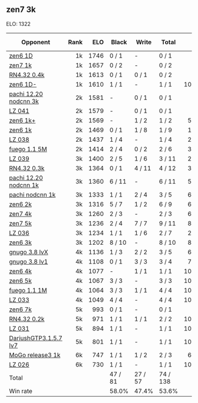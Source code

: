 ## zen7 3k ##

ELO: 1322

Opponent | Rank | ELO | Black | Write | Total | Win rate
---------|-----:|----:|-------|-------|-------|-------:
[zen6 1D](zen6%201D.md) | 1k | 1746 | 0 / 1 | - | 0 / 1 | 0.0%
[zen7 1k](zen7%201k.md) | 1k | 1657 | 0 / 2 | - | 0 / 2 | 0.0%
[RN4.32 0.4k](RN4.32%200.4k.md) | 1k | 1613 | 0 / 1 | 0 / 1 | 0 / 2 | 0.0%
[zen6 1D-](zen6%201D-.md) | 1k | 1610 | 1 / 1 | - | 1 / 1 | 100.0%
[pachi 12.20 nodcnn 3k](pachi%2012.20%20nodcnn%203k.md) | 2k | 1581 | - | 0 / 1 | 0 / 1 | 0.0%
[LZ 041](LZ%20041.md) | 2k | 1579 | - | 0 / 1 | 0 / 1 | 0.0%
[zen6 1k+](zen6%201k+.md) | 2k | 1569 | - | 1 / 2 | 1 / 2 | 50.0%
[zen6 1k](zen6%201k.md) | 2k | 1469 | 0 / 1 | 1 / 8 | 1 / 9 | 11.1%
[LZ 038](LZ%20038.md) | 2k | 1437 | 1 / 4 | - | 1 / 4 | 25.0%
[fuego 1.1 5M](fuego%201.1%205M.md) | 2k | 1414 | 2 / 4 | 0 / 2 | 2 / 6 | 33.3%
[LZ 039](LZ%20039.md) | 3k | 1400 | 2 / 5 | 1 / 6 | 3 / 11 | 27.3%
[RN4.32 0.3k](RN4.32%200.3k.md) | 3k | 1364 | 0 / 1 | 4 / 11 | 4 / 12 | 33.3%
[pachi 12.20 nodcnn 1k](pachi%2012.20%20nodcnn%201k.md) | 3k | 1360 | 6 / 11 | - | 6 / 11 | 54.5%
[pachi nodcnn 1k](pachi%20nodcnn%201k.md) | 3k | 1333 | 1 / 1 | 2 / 4 | 3 / 5 | 60.0%
[zen6 2k](zen6%202k.md) | 3k | 1316 | 5 / 7 | 1 / 2 | 6 / 9 | 66.7%
[zen7 4k](zen7%204k.md) | 3k | 1260 | 2 / 3 | - | 2 / 3 | 66.7%
[zen7 5k](zen7%205k.md) | 3k | 1236 | 2 / 4 | 7 / 7 | 9 / 11 | 81.8%
[LZ 036](LZ%20036.md) | 3k | 1234 | 1 / 1 | 1 / 6 | 2 / 7 | 28.6%
[zen6 3k](zen6%203k.md) | 3k | 1202 | 8 / 10 | - | 8 / 10 | 80.0%
[gnugo 3.8 lvX](gnugo%203.8%20lvX.md) | 4k | 1136 | 1 / 3 | 2 / 2 | 3 / 5 | 60.0%
[gnugo 3.8 lv1](gnugo%203.8%20lv1.md) | 4k | 1108 | 0 / 1 | 3 / 3 | 3 / 4 | 75.0%
[zen6 4k](zen6%204k.md) | 4k | 1077 | - | 1 / 1 | 1 / 1 | 100.0%
[zen6 5k](zen6%205k.md) | 4k | 1067 | 3 / 3 | - | 3 / 3 | 100.0%
[fuego 1.1 1M](fuego%201.1%201M.md) | 4k | 1064 | 3 / 3 | 1 / 1 | 4 / 4 | 100.0%
[LZ 033](LZ%20033.md) | 4k | 1049 | 4 / 4 | - | 4 / 4 | 100.0%
[zen6 7k](zen6%207k.md) | 5k | 993 | 0 / 1 | - | 0 / 1 | 0.0%
[RN4.32 0.2k](RN4.32%200.2k.md) | 5k | 971 | 1 / 1 | 1 / 1 | 2 / 2 | 100.0%
[LZ 031](LZ%20031.md) | 5k | 894 | 1 / 1 | - | 1 / 1 | 100.0%
[DariushGTP3.1.5.7 lv7](DariushGTP3.1.5.7%20lv7.md) | 5k | 801 | 1 / 1 | - | 1 / 1 | 100.0%
[MoGo release3 1k](MoGo%20release3%201k.md) | 6k | 747 | 1 / 1 | 1 / 2 | 2 / 3 | 66.7%
[LZ 026](LZ%20026.md) | 6k | 730 | 1 / 1 | - | 1 / 1 | 100.0%
Total | | | 47 / 81 | 27 / 57 | 74 / 138 | 
Win rate| | | 58.0% | 47.4% | 53.6% | 
